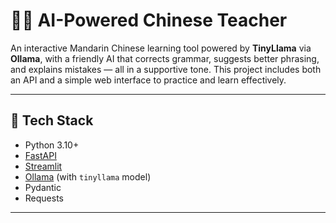 # 🧑‍🏫 AI-Powered Chinese Teacher

An interactive Mandarin Chinese learning tool powered by **TinyLlama** via **Ollama**, with a friendly AI that corrects grammar, suggests better phrasing, and explains mistakes — all in a supportive tone. This project includes both an API and a simple web interface to practice and learn effectively.

---

## 🧩 Tech Stack

- Python 3.10+
- [FastAPI](https://fastapi.tiangolo.com/)
- [Streamlit](https://streamlit.io/)
- [Ollama](https://ollama.com/) (with `tinyllama` model)
- Pydantic
- Requests

---


